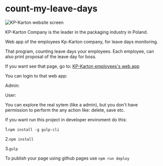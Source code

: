 # count-my-leave-days



![KP-Karton website screen](https://kp-karton.pl/assets/img/screen.png)




KP-Karton Company is the leader in the packaging industry in Poland. 

Web app of the employees Kp-Karton company, for leave days monitoring. 

That program, counting leave days your employees. Each employee, can also print proposal of the leave day for boss. 

If you want see that page, go to: [KP-Karton employees's web app](http://164.132.107.168:8080/urlopy/showMyLoginPage)

You can login to that web app:

Admin:

User:

You can explore the real sytem (like a admin), but you don't have permission to perform the any action like: delete, save etc. 

If you want run this project in developer enviroment do this: 


1.`npm install -g gulp-cli`

2.`npm install`

3.`gulp`

To publish your page using github pages use `npm run deploy`
